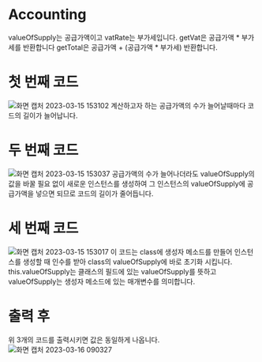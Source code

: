 # Accounting
valueOfSupply는 공급가액이고 vatRate는 부가세입니다.
getVat은 공급가액 * 부가세를 반환합니다
getTotal은 공급가액 + (공급가액 * 부가세) 반환합니다.

# 첫 번째 코드
![화면 캡처 2023-03-15 153102](https://user-images.githubusercontent.com/126844596/225225936-a131ee3b-e0a6-40a4-bc1c-859c849218b1.png)
계산하고자 하는 공급가액의 수가 늘어날때마다 코드의 길이가 늘어납니다.
# 두 번째 코드
![화면 캡처 2023-03-15 153037](https://user-images.githubusercontent.com/126844596/225225949-ab3a7796-f1c4-4ce1-8d5a-4c7990449f56.png)
공급가액의 수가 늘어나더라도 valueOfSupply의 값을 바꿀 필요 없이 새로운 인스턴스를 생성하여 그 인스턴스의 valueOfSupply에 공급가액을 넣으면 되므로 코드의 길이가 줄어듭니다.
# 세 번째 코드
![화면 캡처 2023-03-15 153017](https://user-images.githubusercontent.com/126844596/225225956-8a0722e5-dc26-4df7-8d0b-ff56235f2a33.png)
이 코드는 class에 생성자 메소드를 만들어 인스턴스를 생성할 때 인수를 받아 class의 valueOfSupply에 바로 초기화 시킵니다.
this.valueOfSupply는 클래스의 필드에 있는 valueOfSupply를 뜻하고 valueOfSupply는 생성자 메소드에 있는 매개변수를 의미합니다.
# 출력 후
위 3개의 코드를 출력시키면 값은 동일하게 나옵니다.
![화면 캡처 2023-03-16 090327](https://user-images.githubusercontent.com/126844596/225472796-ad8f25f2-f500-4623-98f1-3ab3e3e12ebd.png)

